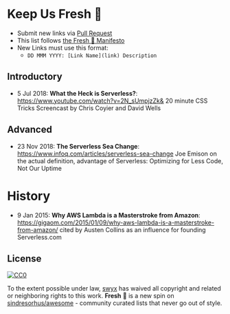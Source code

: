 # Keep Us Fresh 🍅

- Submit new links via [Pull Request](https://github.com/sw-yx/fresh-async-react/pulls)
- This list follows [the Fresh 🍅 Manifesto](https://github.com/sw-yx/fresh/blob/master/fresh.md)
- New Links must use this format:
  - `DD MMM YYYY: [Link Name](link) Description`

## Introductory

- 5 Jul 2018: **What the Heck is Serverless?**: https://www.youtube.com/watch?v=2N_sUmpjzZk& 20 minute CSS Tricks Screencast by Chris Coyier and David Wells

## Advanced

- 23 Nov 2018: **The Serverless Sea Change**: https://www.infoq.com/articles/serverless-sea-change Joe Emison on the actual definition, advantage of Serverless: Optimizing for Less Code, Not Our Uptime

# History

- 9 Jan 2015: **Why AWS Lambda is a Masterstroke from Amazon**: https://gigaom.com/2015/01/09/why-aws-lambda-is-a-masterstroke-from-amazon/ cited by Austen Collins as an influence for founding Serverless.com

## License

[![CC0](http://mirrors.creativecommons.org/presskit/buttons/88x31/svg/cc-zero.svg)](https://creativecommons.org/publicdomain/zero/1.0/)

To the extent possible under law, [swyx](https://swyx.io) has waived all copyright and related or neighboring rights to this work. **Fresh** 🍅 is a new spin on [sindresorhus/awesome](https://github.com/sindresorhus/awesome) - community curated lists that never go out of style.
